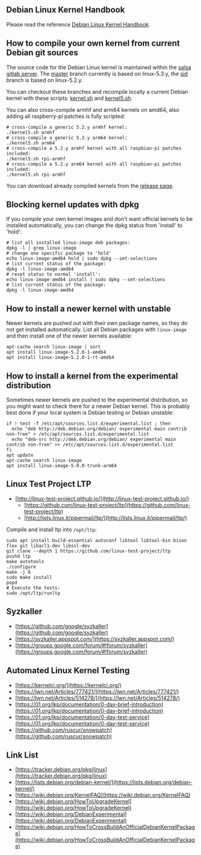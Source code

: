Debian Linux Kernel Handbook
----------------------------

Please read the reference [Debian Linux Kernel Handbook](https://kernel-team.pages.debian.net/kernel-handbook/index.html).


How to compile your own kernel from current Debian git sources
--------------------------------------------------------------

The source code for the Debian Linux kernel is maintained within the [salsa gitlab server](https://salsa.debian.org/kernel-team/linux/commits/master).
The [master](https://salsa.debian.org/kernel-team/linux/commits/master) branch currently is based on linux-5.3.y,
the [sid](https://salsa.debian.org/kernel-team/linux/commits/sid) branch is based on linux-5.2.y.

You can checkout these branches and recompile locally a current Debian kernel with
these scripts: [kernel.sh](https://github.com/laroche/arm-devel-infrastructure/blob/master/vmdb2-debian/kernel.sh)
and [kernel5.sh](https://github.com/laroche/arm-devel-infrastructure/blob/master/vmdb2-debian/kernel.sh).

You can also cross-compile armhf and arm64 kernels on amd64, also adding all raspberry-pi patches is fully scripted:
```shell
# cross-compile a generic 5.2.y armhf kernel:
./kernel5.sh armhf
# cross-compile a generic 5.2.y arm64 kernel:
./kernel5.sh arm64
# cross-compile a 5.2.y armhf kernel with all raspbian-pi patches included:
./kernel5.sh rpi-armhf
# cross-compile a 5.2.y arm64 kernel with all raspbian-pi patches included:
./kernel5.sh rpi-armhf
```

You can download already compiled kernels from the [release page](https://github.com/laroche/arm-devel-infrastructure/releases).


Blocking kernel updates with dpkg
---------------------------------

If you compile your own kernel images and don't want official kernels to be
installed automatically, you can change the dpkg status from 'install' to 'hold':

```shell
# list all installed linux-image deb packages:
dpkg -l | grep linux-image
# change one specific package to 'hold'
echo linux-image-amd64 hold | sudo dpkg --set-selections
# list current status of the package:
dpkg -l linux-image-amd64
# reset status to normal 'install':
echo linux-image-amd64 install | sudo dpkg --set-selections
# list current status of the package:
dpkg -l linux-image-amd64
```


How to install a newer kernel with unstable
-------------------------------------------

Newer kernels are pushed out with their own package names, so they do not get
installed automatically. List all Debian packages with `linux-image` and then
install one of the newer kernels available:

```shell
apt-cache search linux-image | sort
apt install linux-image-5.2.0-1-amd64
apt install linux-image-5.2.0-1-rt-amd64
```


How to install a kernel from the experimental distribution
----------------------------------------------------------

Sometimes newer kernels are pushed to the experimental distribution, so you might
want to check there for a newer Debian kernel. This is probably best done if
your local system is Debian testing or Debian unstable:

```shell
if ! test -f /etc/apt/sources.list.d/experimental.list ; then
  echo "deb http://deb.debian.org/debian/ experimental main contrib non-free" > /etc/apt/sources.list.d/experimental.list
  echo "deb-src http://deb.debian.org/debian/ experimental main contrib non-free" >> /etc/apt/sources.list.d/experimental.list
fi
apt update
apt-cache search linux-image
apt install linux-image-5.0.0-trunk-arm64
```


Linux Test Project LTP
----------------------
- [http://linux-test-project.github.io/](http://linux-test-project.github.io/)
  - [https://github.com/linux-test-project/ltp](https://github.com/linux-test-project/ltp)
  - [http://lists.linux.it/pipermail/ltp/](http://lists.linux.it/pipermail/ltp/)

Compile and install ltp into `/opt/ltp`:

```shell
sudo apt install build-essential autoconf libtool libtool-bin bison flex git libacl1-dev libssl-dev
git clone --depth 1 https://github.com/linux-test-project/ltp
pushd ltp
make autotools
./configure
make -j 8
sudo make install
popd
# Execute the tests:
sudo /opt/ltp/runltp
```


Syzkaller
---------
- [https://github.com/google/syzkaller](https://github.com/google/syzkaller)
- [https://syzkaller.appspot.com/](https://syzkaller.appspot.com/)
- [https://groups.google.com/forum/#!forum/syzkaller](https://groups.google.com/forum/#!forum/syzkaller)


Automated Linux Kernel Testing
------------------------------
- [https://kernelci.org/](https://kernelci.org/)
- [https://lwn.net/Articles/777421/](https://lwn.net/Articles/777421/)
- [https://lwn.net/Articles/514278/](https://lwn.net/Articles/514278/)
- [https://01.org/lkp/documentation/0-day-brief-introduction](https://01.org/lkp/documentation/0-day-brief-introduction)
- [https://01.org/lkp/documentation/0-day-test-service](https://01.org/lkp/documentation/0-day-test-service)
- [https://github.com/ruscur/snowpatch](https://github.com/ruscur/snowpatch)


Link List
---------
- [https://tracker.debian.org/pkg/linux](https://tracker.debian.org/pkg/linux)
- [https://lists.debian.org/debian-kernel/](https://lists.debian.org/debian-kernel/)
- [https://wiki.debian.org/KernelFAQ](https://wiki.debian.org/KernelFAQ)
- [https://wiki.debian.org/HowToUpgradeKernel](https://wiki.debian.org/HowToUpgradeKernel)
- [https://wiki.debian.org/DebianExperimental](https://wiki.debian.org/DebianExperimental)
- [https://wiki.debian.org/HowToCrossBuildAnOfficialDebianKernelPackage](https://wiki.debian.org/HowToCrossBuildAnOfficialDebianKernelPackage)

